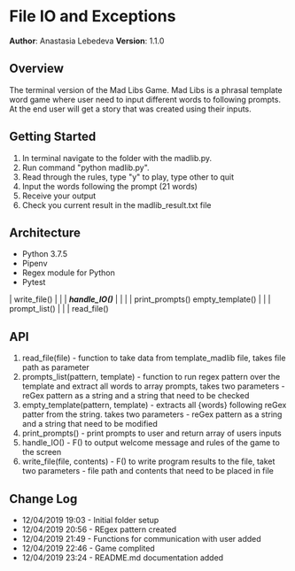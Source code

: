 # File IO and Exceptions

**Author**: Anastasia Lebedeva
**Version**: 1.1.0

## Overview
The terminal version of the Mad Libs Game. Mad Libs is a phrasal template word game where user need to input different words to following prompts. At the end user will get a story that was created using their inputs.


## Getting Started
1. In terminal navigate to the folder with the madlib.py.
2. Run command "python madlib.py".
3. Read through the rules, type "y" to play, type other to quit
4. Input the words following the prompt (21 words)
5. Receive your output
6. Check you current result in the madlib_result.txt file


## Architecture
* Python 3.7.5
* Pipenv
* Regex module for Python
* Pytest

|             write_file()
|                   |
|          _____handle_IO()_____
|         |                     |
|   print_prompts()        empty_template()
|       |
|  prompt_list()
|       |
|  read_file()


## API
1. read_file(file) -  function to take data from template_madlib file, takes file path as parameter
2. prompts_list(pattern, template) - function to run regex pattern over the template and extract all words to array prompts, takes two parameters - reGex pattern as a string and a string that need to be checked
3. empty_template(pattern, template) -  extracts all {words} following reGex patter from the string. takes two parameters - reGex pattern as a string and a string that need to be modified
4. print_prompts() - print prompts to user and return array of users inputs
5. handle_IO() - F() to output welcome message and rules of the game to the screen
6. write_file(file, contents) - F() to write program results to the file, taket two parameters - file path and contents that need to be placed in file


## Change Log

* 12/04/2019 19:03 - Initial folder setup
* 12/04/2019 20:56 - REgex pattern created
* 12/04/2019 21:49 - Functions for communication with user added
* 12/04/2019 22:46 - Game complited
* 12/04/2019 23:24 - README.md documentation added
